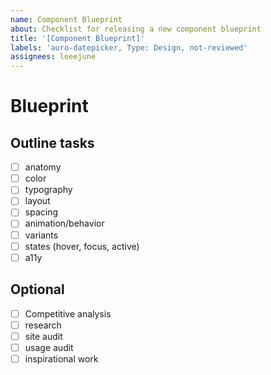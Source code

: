 ```yaml
---
name: Component Blueprint
about: Checklist for releasing a new component blueprint
title: '[Component Blueprint]'
labels: 'auro-datepicker, Type: Design, not-reviewed'
assignees: leeejune
---
```


# Blueprint
<!-- Describe the blueprint you are making here... -->

## Outline tasks

- [ ] anatomy
- [ ] color
- [ ] typography
- [ ] layout
- [ ] spacing
- [ ] animation/behavior
- [ ] variants
- [ ] states (hover, focus, active)
- [ ] a11y

## Optional

- [ ] Competitive analysis
- [ ] research
- [ ] site audit
- [ ] usage audit
- [ ] inspirational work
